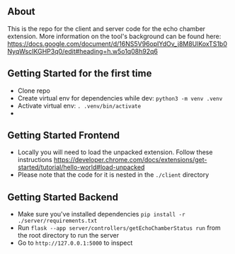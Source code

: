 ## About
This is the repo for the client and server code for the echo chamber extension. More information on the tool's background can be found here: https://docs.google.com/document/d/16NS5V96opIYdOv_j8M8UlKoxTS1b0NyqWscIKGHP3q0/edit#heading=h.w5o1q08h92q6

## Getting Started for the first time
- Clone repo
- Create virtual env for dependencies while dev: `python3 -m venv .venv`
- Activate virtual env: `. .venv/bin/activate`
- 

## Getting Started Frontend
- Locally you will need to load the unpacked extension. Follow these instructions https://developer.chrome.com/docs/extensions/get-started/tutorial/hello-world#load-unpacked
 - Please note that the code for it is nested in the `./client` directory


## Getting Started Backend
- Make sure you've installed dependencies `pip install -r ./server/requirements.txt`
- Run `flask --app server/controllers/getEchoChamberStatus run` from the root directory to run the server
- Go to `http://127.0.0.1:5000` to inspect 
